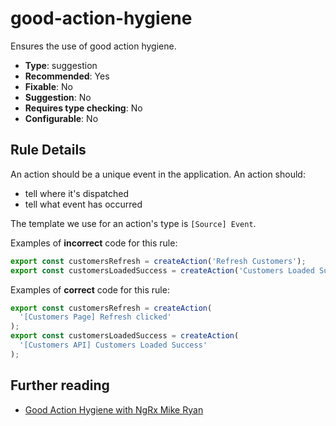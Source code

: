 # good-action-hygiene

Ensures the use of good action hygiene.

- **Type**: suggestion
- **Recommended**: Yes
- **Fixable**: No
- **Suggestion**: No
- **Requires type checking**: No
- **Configurable**: No

<!-- Everything above this generated, do not edit -->
<!-- MANUAL-DOC:START -->

## Rule Details

An action should be a unique event in the application.
An action should:

- tell where it's dispatched
- tell what event has occurred

The template we use for an action's type is `[Source] Event`.

Examples of **incorrect** code for this rule:

```ts
export const customersRefresh = createAction('Refresh Customers');
export const customersLoadedSuccess = createAction('Customers Loaded Success');
```

Examples of **correct** code for this rule:

```ts
export const customersRefresh = createAction(
  '[Customers Page] Refresh clicked'
);
export const customersLoadedSuccess = createAction(
  '[Customers API] Customers Loaded Success'
);
```

## Further reading

- [Good Action Hygiene with NgRx Mike Ryan](https://www.youtube.com/watch?v=JmnsEvoy-gY)
